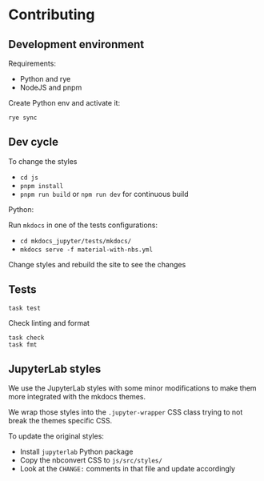 # Contributing

## Development environment

Requirements:

- Python and rye
- NodeJS and pnpm

Create Python env and activate it:

```shell
rye sync
```

## Dev cycle

To change the styles

- `cd js`
- `pnpm install`
- `pnpm run build` or `npm run dev` for continuous build

Python:

Run `mkdocs` in one of the tests configurations:

- `cd mkdocs_jupyter/tests/mkdocs/`
- `mkdocs serve -f material-with-nbs.yml`

Change styles and rebuild the site to see the changes

## Tests

```shell
task test
```

Check linting and format

```shell
task check
task fmt
```

## JupyterLab styles

We use the JupyterLab styles with some minor modifications
to make them more integrated with the mkdocs themes.

We wrap those styles into the `.jupyter-wrapper` CSS class
trying to not break the themes specific CSS.

To update the original styles:

- Install `jupyterlab` Python package
- Copy the nbconvert CSS to `js/src/styles/`
- Look at the `CHANGE:` comments in that file and update accordingly

